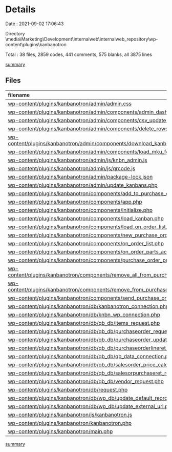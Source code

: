 # Details

Date : 2021-09-02 17:06:43

Directory \\media\Marketing\Development\internalweb\internalweb_repository\wp-content\plugins\kanbanotron

Total : 38 files,  2859 codes, 441 comments, 575 blanks, all 3875 lines

[summary](results.md)

## Files
| filename | language | code | comment | blank | total |
| :--- | :--- | ---: | ---: | ---: | ---: |
| [wp-content/plugins/kanbanotron/admin/admin.css](/wp-content/plugins/kanbanotron/admin/admin.css) | CSS | 250 | 0 | 33 | 283 |
| [wp-content/plugins/kanbanotron/admin/components/admin_dashboard.php](/wp-content/plugins/kanbanotron/admin/components/admin_dashboard.php) | PHP | 153 | 4 | 29 | 186 |
| [wp-content/plugins/kanbanotron/admin/components/csv_update.php](/wp-content/plugins/kanbanotron/admin/components/csv_update.php) | PHP | 158 | 10 | 37 | 205 |
| [wp-content/plugins/kanbanotron/admin/components/delete_rows_sql.php](/wp-content/plugins/kanbanotron/admin/components/delete_rows_sql.php) | PHP | 21 | 0 | 6 | 27 |
| [wp-content/plugins/kanbanotron/admin/components/download_kanban_labels.php](/wp-content/plugins/kanbanotron/admin/components/download_kanban_labels.php) | PHP | 136 | 18 | 27 | 181 |
| [wp-content/plugins/kanbanotron/admin/components/load_mku_form_fields.php](/wp-content/plugins/kanbanotron/admin/components/load_mku_form_fields.php) | PHP | 52 | 17 | 11 | 80 |
| [wp-content/plugins/kanbanotron/admin/js/knbn_admin.js](/wp-content/plugins/kanbanotron/admin/js/knbn_admin.js) | JavaScript | 36 | 0 | 3 | 39 |
| [wp-content/plugins/kanbanotron/admin/js/qrcode.js](/wp-content/plugins/kanbanotron/admin/js/qrcode.js) | JavaScript | 414 | 127 | 74 | 615 |
| [wp-content/plugins/kanbanotron/admin/package-lock.json](/wp-content/plugins/kanbanotron/admin/package-lock.json) | JSON | 102 | 0 | 1 | 103 |
| [wp-content/plugins/kanbanotron/admin/update_kanbans.php](/wp-content/plugins/kanbanotron/admin/update_kanbans.php) | PHP | 15 | 1 | 3 | 19 |
| [wp-content/plugins/kanbanotron/components/add_to_purchase_order.php](/wp-content/plugins/kanbanotron/components/add_to_purchase_order.php) | PHP | 31 | 7 | 13 | 51 |
| [wp-content/plugins/kanbanotron/components/app.php](/wp-content/plugins/kanbanotron/components/app.php) | PHP | 23 | 2 | 4 | 29 |
| [wp-content/plugins/kanbanotron/components/initialize.php](/wp-content/plugins/kanbanotron/components/initialize.php) | PHP | 74 | 3 | 22 | 99 |
| [wp-content/plugins/kanbanotron/components/load_kanban.php](/wp-content/plugins/kanbanotron/components/load_kanban.php) | PHP | 133 | 19 | 15 | 167 |
| [wp-content/plugins/kanbanotron/components/load_on_order_list.php](/wp-content/plugins/kanbanotron/components/load_on_order_list.php) | PHP | 41 | 17 | 14 | 72 |
| [wp-content/plugins/kanbanotron/components/new_purchase_order.php](/wp-content/plugins/kanbanotron/components/new_purchase_order.php) | PHP | 40 | 2 | 11 | 53 |
| [wp-content/plugins/kanbanotron/components/on_order_list.php](/wp-content/plugins/kanbanotron/components/on_order_list.php) | PHP | 12 | 1 | 3 | 16 |
| [wp-content/plugins/kanbanotron/components/on_order_parts_acc.php](/wp-content/plugins/kanbanotron/components/on_order_parts_acc.php) | PHP | 24 | 0 | 0 | 24 |
| [wp-content/plugins/kanbanotron/components/purchase_order_preview.php](/wp-content/plugins/kanbanotron/components/purchase_order_preview.php) | PHP | 91 | 18 | 29 | 138 |
| [wp-content/plugins/kanbanotron/components/remove_all_from_purchase_order.php](/wp-content/plugins/kanbanotron/components/remove_all_from_purchase_order.php) | PHP | 50 | 18 | 21 | 89 |
| [wp-content/plugins/kanbanotron/components/remove_from_purchase_order.php](/wp-content/plugins/kanbanotron/components/remove_from_purchase_order.php) | PHP | 24 | 4 | 10 | 38 |
| [wp-content/plugins/kanbanotron/components/send_purchase_order.php](/wp-content/plugins/kanbanotron/components/send_purchase_order.php) | PHP | 82 | 67 | 38 | 187 |
| [wp-content/plugins/kanbanotron/db/kanbanotron_connection.php](/wp-content/plugins/kanbanotron/db/kanbanotron_connection.php) | PHP | 10 | 2 | 4 | 16 |
| [wp-content/plugins/kanbanotron/db/knbn_wp_connection.php](/wp-content/plugins/kanbanotron/db/knbn_wp_connection.php) | PHP | 10 | 2 | 4 | 16 |
| [wp-content/plugins/kanbanotron/db/qb_db/items_request.php](/wp-content/plugins/kanbanotron/db/qb_db/items_request.php) | PHP | 23 | 3 | 7 | 33 |
| [wp-content/plugins/kanbanotron/db/qb_db/purchaseorder_request.php](/wp-content/plugins/kanbanotron/db/qb_db/purchaseorder_request.php) | PHP | 49 | 6 | 11 | 66 |
| [wp-content/plugins/kanbanotron/db/qb_db/purchaseorder_update.php](/wp-content/plugins/kanbanotron/db/qb_db/purchaseorder_update.php) | PHP | 121 | 14 | 21 | 156 |
| [wp-content/plugins/kanbanotron/db/qb_db/purchaseorderlineret_update.php](/wp-content/plugins/kanbanotron/db/qb_db/purchaseorderlineret_update.php) | PHP | 70 | 15 | 18 | 103 |
| [wp-content/plugins/kanbanotron/db/qb_db/qb_data_connection.php](/wp-content/plugins/kanbanotron/db/qb_db/qb_data_connection.php) | PHP | 10 | 2 | 4 | 16 |
| [wp-content/plugins/kanbanotron/db/qb_db/salesorder_price_calculation.php](/wp-content/plugins/kanbanotron/db/qb_db/salesorder_price_calculation.php) | PHP | 9 | 0 | 5 | 14 |
| [wp-content/plugins/kanbanotron/db/qb_db/salesorpurchaseret_request.php](/wp-content/plugins/kanbanotron/db/qb_db/salesorpurchaseret_request.php) | PHP | 23 | 3 | 7 | 33 |
| [wp-content/plugins/kanbanotron/db/qb_db/vendor_request.php](/wp-content/plugins/kanbanotron/db/qb_db/vendor_request.php) | PHP | 98 | 3 | 7 | 108 |
| [wp-content/plugins/kanbanotron/db/request.php](/wp-content/plugins/kanbanotron/db/request.php) | PHP | 107 | 7 | 10 | 124 |
| [wp-content/plugins/kanbanotron/db/wp_db/update_default_reorder_quan.php](/wp-content/plugins/kanbanotron/db/wp_db/update_default_reorder_quan.php) | PHP | 21 | 3 | 10 | 34 |
| [wp-content/plugins/kanbanotron/db/wp_db/update_external_url.php](/wp-content/plugins/kanbanotron/db/wp_db/update_external_url.php) | PHP | 38 | 3 | 15 | 56 |
| [wp-content/plugins/kanbanotron/js/kanbanotron.js](/wp-content/plugins/kanbanotron/js/kanbanotron.js) | JavaScript | 137 | 12 | 19 | 168 |
| [wp-content/plugins/kanbanotron/kanbanotron.php](/wp-content/plugins/kanbanotron/kanbanotron.php) | PHP | 156 | 31 | 27 | 214 |
| [wp-content/plugins/kanbanotron/main.php](/wp-content/plugins/kanbanotron/main.php) | PHP | 15 | 0 | 2 | 17 |

[summary](results.md)